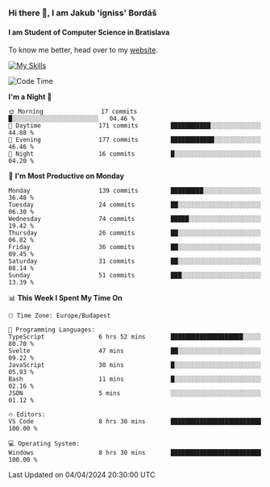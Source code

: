 ### Hi there 👋, I am Jakub 'igniss' Bordáš

#### I am Student of Computer Science in Bratislava
To know me better, head over to my [website](https://bordas.sk).

[![My Skills](https://skillicons.dev/icons?i=js,html,css,figma,svelte,java,kotlin,python,postgresql,typescript,nest,nodejs)](https://bordas.sk)


<!--START_SECTION:waka-->
![Code Time](http://img.shields.io/badge/Code%20Time-1%2C458%20hrs%2051%20mins-blue)

**I'm a Night 🦉** 

```text
🌞 Morning                17 commits          █░░░░░░░░░░░░░░░░░░░░░░░░   04.46 % 
🌆 Daytime                171 commits         ███████████░░░░░░░░░░░░░░   44.88 % 
🌃 Evening                177 commits         ████████████░░░░░░░░░░░░░   46.46 % 
🌙 Night                  16 commits          █░░░░░░░░░░░░░░░░░░░░░░░░   04.20 % 
```
📅 **I'm Most Productive on Monday** 

```text
Monday                   139 commits         █████████░░░░░░░░░░░░░░░░   36.48 % 
Tuesday                  24 commits          ██░░░░░░░░░░░░░░░░░░░░░░░   06.30 % 
Wednesday                74 commits          █████░░░░░░░░░░░░░░░░░░░░   19.42 % 
Thursday                 26 commits          ██░░░░░░░░░░░░░░░░░░░░░░░   06.82 % 
Friday                   36 commits          ██░░░░░░░░░░░░░░░░░░░░░░░   09.45 % 
Saturday                 31 commits          ██░░░░░░░░░░░░░░░░░░░░░░░   08.14 % 
Sunday                   51 commits          ███░░░░░░░░░░░░░░░░░░░░░░   13.39 % 
```


📊 **This Week I Spent My Time On** 

```text
🕑︎ Time Zone: Europe/Budapest

💬 Programming Languages: 
TypeScript               6 hrs 52 mins       ████████████████████░░░░░   80.70 % 
Svelte                   47 mins             ██░░░░░░░░░░░░░░░░░░░░░░░   09.22 % 
JavaScript               30 mins             █░░░░░░░░░░░░░░░░░░░░░░░░   05.93 % 
Bash                     11 mins             █░░░░░░░░░░░░░░░░░░░░░░░░   02.16 % 
JSON                     5 mins              ░░░░░░░░░░░░░░░░░░░░░░░░░   01.12 % 

🔥 Editors: 
VS Code                  8 hrs 30 mins       █████████████████████████   100.00 % 

💻 Operating System: 
Windows                  8 hrs 30 mins       █████████████████████████   100.00 % 
```


 Last Updated on 04/04/2024 20:30:00 UTC
<!--END_SECTION:waka-->
